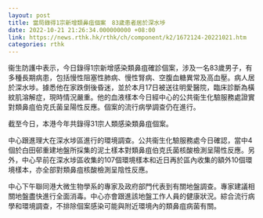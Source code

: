 ```yaml
---
layout: post
title: 當局錄得1宗新增類鼻疽個案　83歲患者居於深水埗
date: 2022-10-21 21:26:34.000000000 +08:00
link: https://news.rthk.hk/rthk/ch/component/k2/1672124-20221021.htm
categories: rthk
---
```


衞生防護中表示，今日錄得1宗新增感染類鼻疽確診個案，涉及一名83歲男子，有多種長期病患，包括慢性阻塞性肺病、慢性腎病、空腹血糖異常及高血壓。病人居於深水埗。據悉他在家跌倒後昏迷，並於本月17日被送往明愛醫院，臨床診斷為橫紋肌溶解症，現時情況嚴重。他的血液樣本今日經中心的公共衞生化驗服務處證實對類鼻疽伯克氏菌呈陽性反應。個案的流行病學調查仍在進行。

截至今日，本港今年共錄得31宗人類感染類鼻疽個案。

中心跟進理大在深水埗區進行的環境調查。公共衞生化驗服務處今日確認，當中4個於白田邨重建地盤所採集的泥土樣本對類鼻疽伯克氏菌核酸檢測呈陽性反應。另外，中心早前在深水埗區收集的107個環境樣本和近日再於區內收集的額外10個環境樣本，亦全部對類鼻疽核酸檢測呈陰性反應。

中心下午聯同港大微生物學系的專家及政府部門代表到有關地盤調查。專家建議相關地盤盡快進行全面消毒。中心亦會跟進該地盤工作人員的健康狀況。綜合流行病學和環境調查，不排除個案感染可能與附近環境內的類鼻疽病菌有關。
